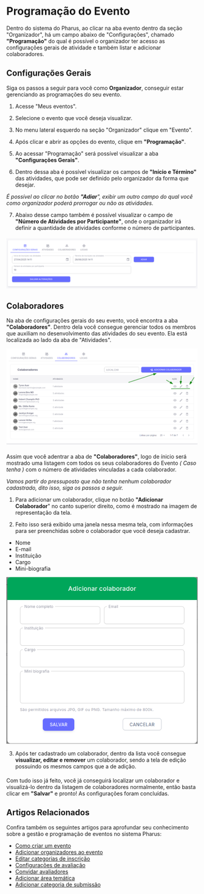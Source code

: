 # Programação do Evento

Dentro do sistema do Pharus, ao clicar na aba evento dentro da seção "Organizador", há um campo abaixo de "Configurações", chamado **"Programação"** do qual é possível o organizador ter acesso as configurações gerais de atividade e também listar e adicionar colaboradores.

## Configurações Gerais

 Siga os passos a seguir para você como **Organizador**, conseguir estar gerenciando as programações do seu evento.

1. Acesse "Meus eventos".

2. Selecione o evento que você deseja visualizar.

3. No menu lateral esquerdo na seção "Organizador" clique em "Evento".

4. Após clicar e abrir as opções do evento, clique em **"Programação"**.

5. Ao acessar "Programação" será possível visualizar a aba **"Configurações Gerais"**.

6. Dentro dessa aba é possível visualizar os campos de **"Início e Término"** das atividades, que pode ser definido pelo organizador da forma que desejar.

*É possível ao clicar no botão **"Adiar**", exibir um outro campo do qual você como organizador poderá prorrogar ou não as atividades.*

7. Abaixo desse campo também é possível visualizar o campo de **"Número de Atividades por Participante"**, onde o organizador irá definir a quantidade de atividades conforme o número de participantes.
####
![Configurações gerais](../../../images/configuracoesGeraisDeProgramacao.png)

## Colaboradores

Na aba de configurações gerais do seu evento, você encontra a aba **"Colaboradores"**. Dentro dela você consegue gerenciar todos os membros que auxiliam no desenvolvimento das atividades do seu evento. Ela está localizada ao lado da aba de "Atividades".

![Colaboradores](../../../images/colaboradoresVisualizacao.png)
####
Assim que você adentrar a aba de **"Colaboradores"**, logo de ínicio será mostrado uma listagem com todos os seus colaboradores do Evento *( Caso tenha )* com o número de atividades vinculadas a cada colaborador.

*Vamos partir do pressuposto que não tenha nenhum colaborador cadastrado, dito isso, siga os passos a seguir.*
1. Para adicionar um colaborador, clique no botão **"Adicionar Colaborador**" no canto superior direito, como é mostrado na imagem de representação da tela.

2. Feito isso será exibido uma janela nessa mesma tela, com informações para ser preenchidas sobre o colaborador que você deseja cadastrar.

* Nome
* E-mail
* Instituição
* Cargo
* Mini-biografia 

![Adicionar Colaboradores](../../../images/modalAdicionarColaborador.png)

3. Após ter cadastrado um colaborador, dentro da lista você consegue **visualizar, editar e remover** um colaborador, sendo a tela de edição possuindo os mesmos campos que a de adição.
####
  Com tudo isso já feito, você já conseguirá localizar um colaborador e visualizá-lo dentro da listagem de colaboradores normalmente, então basta clicar em **"Salvar"** e pronto! As configurações foram concluídas.
## Artigos Relacionados

Confira também os seguintes artigos para aprofundar seu conhecimento sobre a gestão e programação de eventos no sistema Pharus:

- [Como criar um evento](../../CriarEvento.md)
- [Adicionar organizadores ao evento](../../Configurações%20Geriais%20do%20Evento/AdicionarOrganizadoresEvento.md)
- [Editar categorias de inscrição](../../Configurações%20Geriais%20do%20Evento/EditarCategoriaInscricao.md)
- [Configurações de avaliação](../../Outras%20Configurações/Avaliação/1%20-%20Configurações%20de%20Avaliação.md)
- [Convidar avaliadores](../../Outras%20Configurações/Avaliação/2%20-%20Avaliadores/ConvidarAvaliadores.md)
- [Adicionar área temática](../../Outras%20Configurações/Submissões/AdicionarAreaTematica.md)
- [Adicionar categoria de submissão](../../Outras%20Configurações/Submissões/AdicionarCategoriaSubmissao.md)
